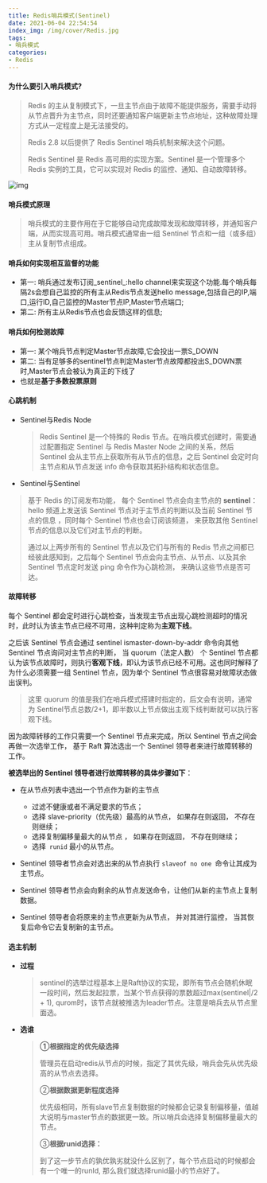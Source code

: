 ```yaml
---
title: Redis哨兵模式(Sentinel)
date: 2021-06-04 22:54:54
index_img: /img/cover/Redis.jpg
tags:
- 哨兵模式
categories:
- Redis
---
```


#### 为什么要引入哨兵模式?

> Redis 的主从复制模式下，一旦主节点由于故障不能提供服务，需要手动将从节点晋升为主节点，同时还要通知客户端更新主节点地址，这种故障处理方式从一定程度上是无法接受的。
>
> Redis 2.8 以后提供了 Redis Sentinel 哨兵机制来解决这个问题。
>
> Redis Sentinel 是 Redis 高可用的实现方案。Sentinel 是一个管理多个 Redis 实例的工具，它可以实现对 Redis 的监控、通知、自动故障转移。

![img](http://www.chenjunlin.vip/img/redis/Redis_Sentinel%E6%9E%B6%E6%9E%84%E5%9B%BE.png)

#### 哨兵模式原理

> 哨兵模式的主要作用在于它能够自动完成故障发现和故障转移，并通知客户端，从而实现高可用。哨兵模式通常由一组 Sentinel 节点和一组（或多组）主从复制节点组成。

#### 哨兵如何实现相互监督的功能

* 第一: 哨兵通过发布订阅\_sentinel_:hello channel来实现这个功能.每个哨兵每隔2s会想自己监控的所有主从Redis节点发送hello message,包括自己的IP,端口,运行ID,自己监控的Master节点IP,Master节点端口;
* 第二: 所有主从Redis节点也会反馈这样的信息;

#### 哨兵如何检测故障

* 第一: 某个哨兵节点判定Master节点故障,它会投出一票S_DOWN
* 第二: 当有足够多的sentinel节点判定Master节点故障都投出S_DOWN票时,Master节点会被认为真正的下线了
* 也就是**基于多数投票原则**

#### **心跳机制**

* Sentinel与Redis Node

  > Redis Sentinel 是一个特殊的 Redis 节点。在哨兵模式创建时，需要通过配置指定 Sentinel 与 Redis Master Node 之间的关系，然后 Sentinel 会从主节点上获取所有从节点的信息，之后 Sentinel 会定时向主节点和从节点发送 info 命令获取其拓扑结构和状态信息。

*  Sentinel与Sentinel

  > 基于 Redis 的订阅发布功能， 每个 Sentinel 节点会向主节点的 **sentinel**：hello 频道上发送该 Sentinel 节点对于主节点的判断以及当前 Sentinel 节点的信息 ，同时每个 Sentinel 节点也会订阅该频道， 来获取其他 Sentinel 节点的信息以及它们对主节点的判断。
  >
  > 通过以上两步所有的 Sentinel 节点以及它们与所有的 Redis 节点之间都已经彼此感知到，之后每个 Sentinel 节点会向主节点、从节点、以及其余 Sentinel 节点定时发送 ping 命令作为心跳检测， 来确认这些节点是否可达。

#### **故障转移**

每个 Sentinel 都会定时进行心跳检查，当发现主节点出现心跳检测超时的情况时，此时认为该主节点已经不可用，这种判定称为**主观下线**。

之后该 Sentinel 节点会通过 sentinel ismaster-down-by-addr 命令向其他 Sentinel 节点询问对主节点的判断， 当 quorum（法定人数） 个 Sentinel 节点都认为该节点故障时，则执行**客观下线**，即认为该节点已经不可用。这也同时解释了为什么必须需要一组 Sentinel 节点，因为单个 Sentinel 节点很容易对故障状态做出误判。

> 这里 quorum 的值是我们在哨兵模式搭建时指定的，后文会有说明，通常为 Sentinel节点总数/2+1，即半数以上节点做出主观下线判断就可以执行客观下线。

因为故障转移的工作只需要一个 Sentinel 节点来完成，所以 Sentinel 节点之间会再做一次选举工作， 基于 Raft 算法选出一个 Sentinel 领导者来进行故障转移的工作。

**被选举出的 Sentinel 领导者进行故障转移的具体步骤如下**：

* 在从节点列表中选出一个节点作为新的主节点
  * 过滤不健康或者不满足要求的节点；
  * 选择 slave-priority（优先级）最高的从节点， 如果存在则返回， 不存在则继续；
  * 选择复制偏移量最大的从节点 ， 如果存在则返回， 不存在则继续；
  * 选择` runid` 最小的从节点。

* Sentinel 领导者节点会对选出来的从节点执行 `slaveof no one `命令让其成为主节点。

* Sentinel 领导者节点会向剩余的从节点发送命令，让他们从新的主节点上复制数据。

* Sentinel 领导者会将原来的主节点更新为从节点， 并对其进行监控， 当其恢复后命令它去复制新的主节点。

#### 选主机制

* **过程**

  > sentinel的选举过程基本上是Raft协议的实现，即所有节点会随机休眠一段时间，然后发起拉票，当某个节点获得的票数超过max(sentinel|/2 + 1), qurom时，该节点就被推选为leader节点。注意是哨兵去从节点里面选。

* **选谁**

  > **①根据指定的优先级选择**
  >
  > 管理员在启动redis从节点的时候，指定了其优先级，哨兵会先从优先级高的从节点去选择。
  >
  > ②**根据数据更新程度选择**
  >
  > 优先级相同，所有slave节点复制数据的时候都会记录复制偏移量，值越大说明与master节点的数据更一致。所以哨兵会选择复制偏移量最大的节点。
  >
  > ③**根据runid选择：**
  >
  > 到了这一步节点的孰优孰劣就没什么区别了，每个节点启动的时候都会有一个唯一的runId, 那么我们就选择runid最小的节点好了。

